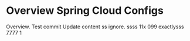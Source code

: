 # Overview Spring Cloud Configs

Overview. Test commit Update content
ss ignore.  ssss 11x  099   exactlysss 7777
1
